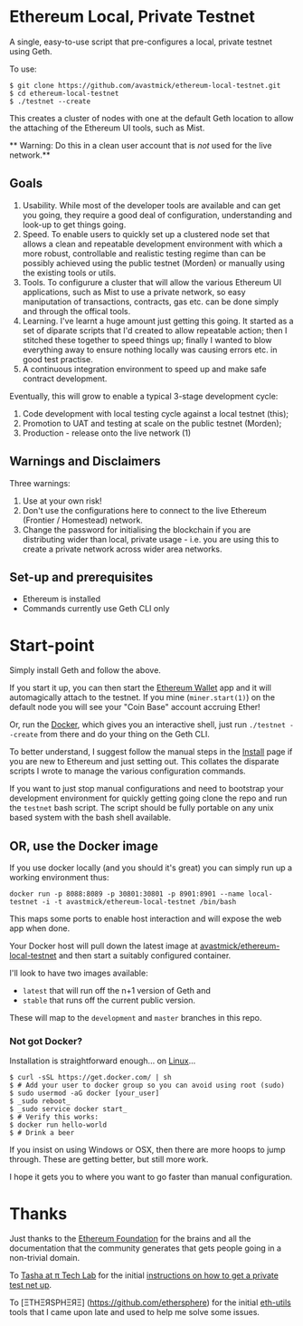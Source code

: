# Ethereum Local, Private Testnet

A single, easy-to-use script that pre-configures a local, private testnet  using Geth.

To use:
````
$ git clone https://github.com/avastmick/ethereum-local-testnet.git
$ cd ethereum-local-testnet
$ ./testnet --create
````
This creates a cluster of nodes with one at the default Geth location to allow the attaching of the Ethereum UI tools, such as Mist.

** Warning: Do this in a clean user account that is *not* used for the live network.**

## Goals
1. Usability. While most of the developer tools are available and can get you going, they require a good deal of configuration, understanding and look-up to get things going.
2. Speed. To enable users to quickly set up a clustered node set that allows a clean and repeatable development environment with which a more robust, controllable and realistic testing regime than can be possibly achieved using the public testnet (Morden) or manually using the existing tools or utils.
3. Tools. To configurure a cluster that will allow the various Ethereum UI applications, such as Mist to use a private network, so easy maniputation of transactions, contracts, gas etc. can be done simply and through the offical tools.
4. Learning. I've learnt a huge amount just getting this going. It started as a set of diparate scripts that I'd created to allow repeatable action; then I stitched these together to speed things up; finally I wanted to blow everything away to ensure nothing locally was causing errors etc. in good test practise.
5. A continuous integration environment to speed up and make safe contract development.

Eventually, this will grow to enable a typical 3-stage development cycle:
1. Code development with local testing cycle against a local testnet (this);
2. Promotion to UAT and testing at scale on the public testnet (Morden);
3. Production - release onto the live network (1)

## Warnings and Disclaimers
Three warnings:

1. Use at your own risk!
2. Don't use the configurations here to connect to the live Ethereum (Frontier / Homestead) network.
3. Change the password for initialising the blockchain if you are distributing wider than local, private usage - i.e. you are using this to create a private network across wider area networks.

## Set-up and prerequisites

* Ethereum is installed
* Commands currently use Geth CLI only

# Start-point

Simply install Geth and follow the above.

If you start it up, you can then start the [Ethereum Wallet](https://github.com/ethereum/mist) app and it will automagically attach to the testnet. If you mine (``miner.start(1)``) on the default node you will see your "Coin Base" account accruing Ether!

Or, run the [Docker](https://hub.docker.com/r/avastmick/ethereum-local-testnet), which gives you an interactive shell, just run ``./testnet --create`` from there and do your thing on the Geth CLI.

To better understand, I suggest follow the manual steps in the [Install](Install.md) page if you are new to Ethereum and just setting out. This collates the disparate scripts I wrote to manage the various configuration commands.

If you want to just stop manual configurations and need to bootstrap your development environment for quickly getting going clone the repo and run the ``testnet`` bash script. The script should be fully portable on any unix based system with the bash shell available.

## OR, use the Docker image

If you use docker locally (and you should it's great) you can simply run up a working environment thus:

```
docker run -p 8088:8089 -p 30801:30801 -p 8901:8901 --name local-testnet -i -t avastmick/ethereum-local-testnet /bin/bash
```
This maps some ports to enable host interaction and will expose the web app when done.

Your Docker host will pull down the latest image at [avastmick/ethereum-local-testnet](https://hub.docker.com/r/avastmick/ethereum-local-testnet/) and then start a suitably configured container.

I'll look to have two images available:
- ``latest`` that will run off the n+1 version of Geth and
- ``stable`` that runs off the current public version.

These will map to the ``development`` and ``master`` branches in this repo.

### Not got Docker?

Installation is straightforward enough... on [Linux](https://docs.docker.com/engine/installation/linux/ubuntulinux/)...

```
$ curl -sSL https://get.docker.com/ | sh
$ # Add your user to docker group so you can avoid using root (sudo)
$ sudo usermod -aG docker [your_user]
$ _sudo reboot_
$ _sudo service docker start_
$ # Verify this works:
$ docker run hello-world
$ # Drink a beer
````
If you insist on using Windows or OSX, then there are more hoops to jump through. These are getting better, but still more work.


I hope it gets you to where you want to go faster than manual configuration.

# Thanks
Just thanks to the [Ethereum Foundation](https://ethereum.org/foundation) for the brains and all the documentation that the community generates that gets people going in a non-trivial domain.

To [Tasha at π Tech Lab](http://carl.pro/#/about) for the initial [instructions on how to get a private test net up](http://tech.lab.carl.pro/kb/ethereum/testnet_setup).

To [ΞTHΞЯSPHΞЯΞ] (https://github.com/ethersphere) for the initial [eth-utils](https://github.com/ethersphere/eth-utils) tools that I came upon late and used to help me solve some issues.
